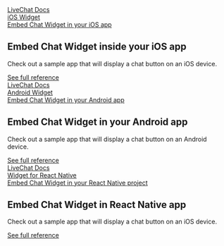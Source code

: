 <section class="docs-full-desc light" id="mobile-widgets">
	<div class="content">
		<div class="content-column">
			<div class="docs-covers">
				<a href="/ios-widget" class="docs-cover light-blue" data-color="#5ac8fa">
					<div class="docs-cover-header">LiveChat Docs</div>
					<div class="docs-cover-title"><span class="docs-cover-underline">iOS Widget</span></div>
					<div class="docs-cover-subtitle">Embed Chat Widget in your iOS app</div>
				</a>
				<div class="docs-cover-intro">
					<h2>Embed Chat Widget inside your iOS app</h2>
					<p>Check out a sample app that will display a chat button on an iOS device.</p>
					<a href="/ios-widget/" class="cta lightBlue">See full reference</a>
				</div>
			</div>
		</div>
		<div class="content-column">
			<div class="docs-covers">
				<a href="/android-widget" class="docs-cover light-green" data-color="#6ab344">
					<div class="docs-cover-header">LiveChat Docs</div>
					<div class="docs-cover-title">Android <span class="docs-cover-underline">Widget</span></div>
					<div class="docs-cover-subtitle">Embed Chat Widget in your Android app</div>
				</a>
				<div class="docs-cover-intro">
					<h2>Embed Chat Widget in your Android app</h2>
					<p>Check out a sample app that will display a chat button on an Android device.</p>
					<a href="/android-widget/" class="cta light-green">See full reference</a>
				</div>
			</div>
		</div>
	</div>
	<div class="content">
		<div class="content-column">
			<div class="docs-covers">
				<a href="/react-native-livechat" target="_blank" class="docs-cover vividBlue" data-color="#60E1E0">
					<div class="docs-cover-header">LiveChat Docs</div>
					<div class="docs-cover-title">Widget for <span class="docs-cover-underline">React Native</span></div>
					<div class="docs-cover-subtitle">Embed Chat Widget in your React Native project</div>
				</a>
				<div class="docs-cover-intro">
					<h2>Embed Chat Widget in React Native app</h2>
					<p>Check out a sample app that will display a chat button on an iOS device.</p>
					<a href="/react-native-livechat" class="cta vividBlue">See full reference</a>
				</div>
			</div>
		</div>
	</div>
</section>
